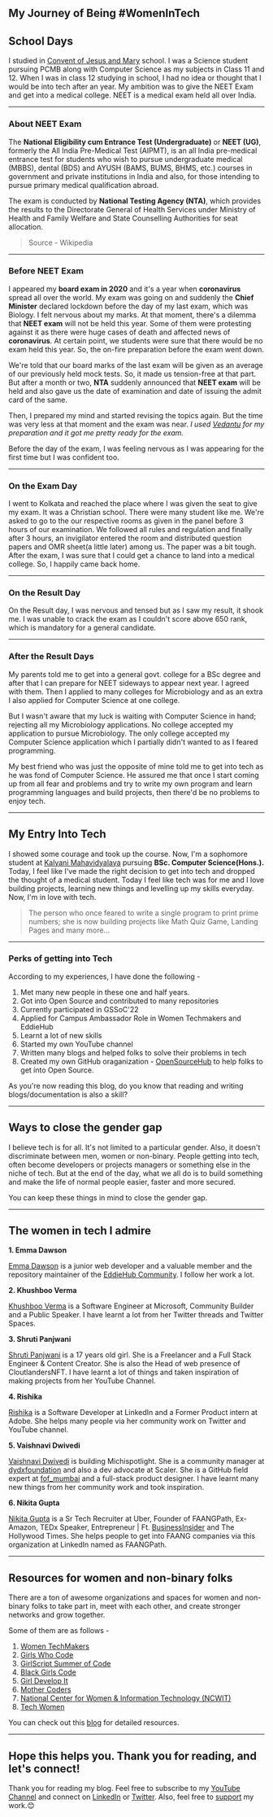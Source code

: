 ## My Journey of Being #WomenInTech

## School Days
I studied in [Convent of Jesus and Mary](https://www.cjmranaghat.org/) school. I was a Science student pursuing PCMB along with Computer Science as my subjects in Class 11 and 12. When I was in class 12 studying in school, I had no idea or thought that I would be into tech after an year. My ambition was to give the NEET Exam and get into a medical college. 
NEET is a medical exam held all over India.

---
### About NEET Exam
The **National Eligibility cum Entrance Test (Undergraduate)** or **NEET (UG)**, formerly the All India Pre-Medical Test (AIPMT), is an all India pre-medical entrance test for students who wish to pursue undergraduate medical (MBBS), dental (BDS) and AYUSH (BAMS, BUMS, BHMS, etc.) courses in government and private institutions in India and also, for those intending to pursue primary medical qualification abroad.

The exam is conducted by **National Testing Agency (NTA)**, which provides the results to the Directorate General of Health Services under Ministry of Health and Family Welfare and State Counselling Authorities for seat allocation.
> Source - Wikipedia

---
### Before NEET Exam
I appeared my **board exam in 2020** and it's a year when **coronavirus** spread all over the world. My exam was going on and suddenly the **Chief Minister** declared lockdown before the day of my last exam, which was Biology. I felt nervous about my marks. At that moment, there's a dilemma that **NEET exam** will not be held this year. Some of them were protesting against it as there were huge cases of death and affected news of **coronavirus**. At certain point, we students were sure that there would be no exam held this year. So, the on-fire preparation before the exam went down.

We're told that our board marks of the last exam will be given as an average of our previously held mock tests. So, it made us tension-free at that part. But after a month or two, **NTA** suddenly announced that **NEET exam** will be held and also gave us the date of examination and date of issuing the admit card of the same.

Then, I prepared my mind and started revising the topics again. But the time was very less at that moment and the exam was near. *I used [Vedantu](https://www.vedantu.com/) for my preparation and it got me pretty ready for the exam.*

Before the day of the exam, I was feeling nervous as I was appearing for the first time but I was confident too.

---
### On the Exam Day
I went to Kolkata and reached the place where I was given the seat to give my exam. It was a Christian school. There were many student like me. We're asked to go to the our respective rooms as given in the panel before 3 hours of our examination. We followed all rules and regulation and finally after 3 hours, an invigilator entered the room and distributed question papers and OMR sheet(a little later) among us. 
The paper was a bit tough. After the exam, I was sure that I could get a chance to land into a medical college. So, I happily came back home.

---
### On the Result Day
On the Result day, I was nervous and tensed but as I saw my result, it shook me. I was unable to crack the exam as I couldn't score above 650 rank, which is mandatory for a general candidate. 

---
### After the Result Days
My parents told me to get into a general govt. college for a BSc degree and after that I can prepare for NEET sideways to appear next year. I agreed with them. Then I applied to many colleges for Microbiology and as an extra I also applied for Computer Science at one college.

But I wasn't aware that my luck is waiting with Computer Science in hand; rejecting all my Microbiology applications. No college accepted my application to pursue Microbiology. The only college accepted my Computer Science application which I partially didn't wanted to as I feared programming. 

My best friend who was just the opposite of mine told me to get into tech as he was fond of Computer Science. He assured me that once I start coming up from all fear and problems and try to write my own program and learn programming languages and build projects, then there'd be no problems to enjoy tech.

---
## My Entry Into Tech
I showed some courage and took up the course. Now, I'm a sophomore student at [Kalyani Mahavidyalaya](https://kalyanimahavidyalaya.net.in/) pursuing **BSc. Computer Science(Hons.).**
Today, I feel like I've made the right decision to get into tech and dropped the thought of a medical student. Today I feel like tech was for me and I love building projects, learning new things and levelling up my skills everyday. Now, I'm in love with tech. 
>The person who once feared to write a single program to print prime numbers; she is now building projects like Math Quiz Game, Landing Pages and many more...

---
### Perks of getting into Tech
According to my experiences, I have done the following - 

1. Met many new people in these one and half years. 
2. Got into Open Source and contributed to many repositories
3. Currently participated in GSSoC'22 
4. Applied for Campus Ambassador Role in Women Techmakers and EddieHub
5. Learnt a lot of new skills
6. Started my own YouTube channel
7. Written many blogs and helped folks to solve their problems in tech
8. Created my own GitHub oraganization - [OpenSourceHub](https://github.com/opensourcecommunity-hub) to help folks to get into Open Source.

As you're now reading this blog, do you know that reading and writing blogs/documentation is also a skill?

---
## Ways to close the gender gap
I believe tech is for all. It's not limited to a particular gender. Also, it doesn't discriminate between men, women or non-binary. People getting into tech, often become developers or projects managers or something else in the niche of tech. But at the end of the day, what we all do is to build something and make the life of normal people easier, faster and more secured.

You can keep these things in mind to close the gender gap.

---
## The women in tech I admire
**1. 	Emma Dawson**

[Emma Dawson](https://twitter.com/emmalearnscode) is a junior web developer and a valuable member and the repository maintainer of the [EddieHub Community](https://github.com/EddieHubCommunity). I follow her work a lot.

**2. Khushboo Verma**

[Khushboo Verma](https://twitter.com/khushbooverma_) is a Software Engineer at Microsoft, Community Builder and a Public Speaker. I have learnt a lot from her Twitter threads and Twitter Spaces.

**3. Shruti Panjwani**

[Shruti Panjwani](https://twitter.com/_shrutipanjwani) is a 17 years old girl. She is a Freelancer and a  Full Stack Engineer & Content Creator. She is also the Head of web presence of CloutlandersNFT. I have learnt a lot of things and taken inspiration of making projects from her YouTube Channel.

**4. Rishika**

[Rishika](https://twitter.com/Rishika5000) is a Software Developer at LinkedIn and a Former Product intern at Adobe. She helps many people via her community work on Twitter and YouTube channel.

**5. Vaishnavi Dwivedi**

[Vaishnavi Dwivedi](https://twitter.com/dwvicy) is building Michispotlight. She is a community manager at [dydxfoundation](https://t.co/Jyal0ZGZUx) and also a dev advocate at Scaler. She is a GitHub field expert at [fof_mumbai](https://twitter.com/fof_mumbai) and a full-stack product designer. I have learnt many new things from her community work and took inspiration.

**6. Nikita Gupta**

[Nikita Gupta](https://twitter.com/nikigupta123) is a Sr Tech Recruiter at Uber, Founder of FAANGPath, Ex-Amazon, TEDx Speaker, Entrepreneur | Ft. [BusinessInsider](https://twitter.com/BusinessInsider) and The Hollywood Times. She helps people to get into FAANG companies via this organization at LinkedIn named as FAANGPath.

---
## Resources for women and non-binary folks
There are a ton of awesome organizations and spaces for women and non-binary folks to take part in, meet with each other, and create stronger networks and grow together.

Some of them are as follows - 

1. [Women TechMakers](https://womentechmakers.com/)
2. [Girls Who Code](https://girlswhocode.com/)
3. [GirlScript Summer of Code](https://gssoc.girlscript.tech/)
4. [Black Girls Code](http://www.blackgirlscode.com/)
5. [Girl Develop It](https://girldevelopit.com/)
6. [Mother Coders](http://www.mothercoders.org/)
7. [National Center for Women & Information Technology (NCWIT)](https://ncwit.org/)
8. [Tech Women](https://www.techwomen.org/)

You can check out this [blog](https://medium.com/make-school/6-resources-for-women-in-tech-f5f3f6392132) for detailed resources.

---

## Hope this helps you. Thank you for reading, and let's connect!
Thank you for reading my blog. Feel free to subscribe to my [YouTube Channel](https://www.youtube.com/channel/UCsuzc8lqAbgUYo4yzpjtfSw) and connect on [LinkedIn](https://www.linkedin.com/in/susmita-dey-15a15a210/) or [Twitter](https://twitter.com/its_SusmitaDey).
Also, feel free to [support](https://www.buymeacoffee.com/susmitadey) my work.😊